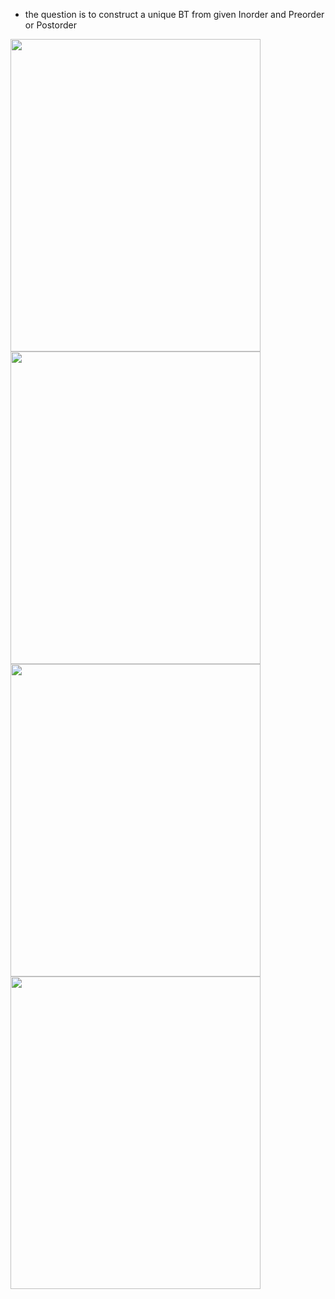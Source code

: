 - the question is to construct a unique BT from given Inorder and Preorder or Postorder

<img width=400 height=500 src="https://github.com/user-attachments/assets/42dacff6-132b-463e-b7b8-1f12ccbcedd2">

<img width=400 height=500 src="https://github.com/user-attachments/assets/675ce171-e453-4318-8ced-6672002ac0dd">


<img width=400 height=500 src="https://github.com/user-attachments/assets/50b3dca9-1b69-40c4-a6f3-75a3d04b8860">

<img width=400 height=500 src="https://github.com/user-attachments/assets/26b7cbe2-cee3-4342-a5e8-d9947aa78791">

